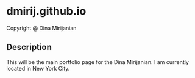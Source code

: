 # dmirij.github.io
 Copyright @ Dina Mirijanian
 
## Description
This will be the main portfolio page for the Dina Mirijanian. I am 
currently located in New York City.

